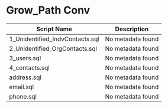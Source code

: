 # Grow_Path Conv

| Script Name | Description |
|-------------|-------------|
| 1_Unidentified_IndvContacts.sql | No metadata found |
| 2_Unidentified_OrgContacts.sql | No metadata found |
| 3_users.sql | No metadata found |
| 4_contacts.sql | No metadata found |
| address.sql | No metadata found |
| email.sql | No metadata found |
| phone.sql | No metadata found |
